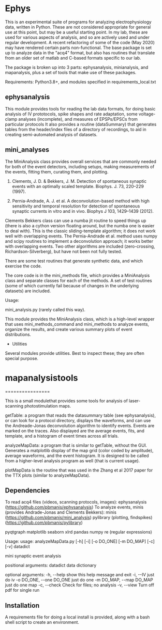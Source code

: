 Ephys
=====

This is an experimental suite of programs for analyzing electrophysiology data, written in Python. These are not considered appropriate for general use at this point, but may be a useful starting point. In my lab, these are used for various aspects of analysis, and so are actively used and under regular development. A recent refactoring of some of the code (May 2020) may have rendered certain parts non-functional. 
The base package is set up to analyze data in the "acq4" format, but also has routines that translate from an older set of matlab and C-based formats specific to our lab. 

The package is broken up into 3 parts: ephysanalysis, minianalysis, and mapanalysis, plus a set of tools that make use of these packages.

Requirements: Python3.8+, and modules specified in requirements_local.txt

ephysanalysis
-------------
This module provides tools for reading the lab data formats, for doing basic analysis of IV prototocols, spike shapes and rate adaptation, some voltage-clamp analyses (incomplete), and measures of EPSPs/EPSCs from particular protocols
It also provides a routine (dataSummary) that generates tables from the header/index files of a directory of recordings, to aid in creating semi-automated analysis of datasets.


mini_analyses
-------------

The MiniAnalysis class provides overall services that are commonly needed for both of the event detectors, 
including setups, making measurements of the events, fitting them, curating them, and plotting.

1. Clements, J. D. & Bekkers, J. M. Detection of spontaneous synaptic events with an optimally
    scaled template. Biophys. J. 73, 220–229 (1997).

2. Pernia-Andrade, A. J. et al. A deconvolution-based method with high sensitivity and temporal resolution
   for detection of spontaneous synaptic currents in vitro and in vivo. Biophys J 103, 1429–1439 (2012).


Clements Bekkers class can use a numba jit routine to speed things up (there is also a cython version
floating around, but the numba one is easier to deal with). This is the classic sliding-template algorithm; it does not work well with overlapping events.
The Pernia-Andrade et al. method uses numpy and scipy routines to implement a deconvolution approach; it works better with overlapping events.
Two other algorithms are included (zero-crossing, Richardson-Silverberg), but have not been not fully tested. 

There are some test routines that generate synthetic data, and which exercise the code. 

The core code is in the mini_methods file, which provides a MiniAnalysis class and separate classes for
each of the methods. A set of test routines (some of which currently fail because of changes in the
underlying datasets) are included. 

Usage:

mini_analysis.py  (rarely called this way).

This module provides the MiniAnalysis class, which is a high-level wrapper that uses mini_methods_command and mini_methods to analyze events,
organize the results, and create various summary plots of event distributions.

* Utilities

Several modules provide utilities. Best to inspect these; they are often special purpose.


# mapanalysistools
================

This is a small modulethat provides some tools for analysis of laser-scanning photostimulation maps. 

getTable: a program that reads the datasummary table (see ephysanalysis), or can look for a protocol directory,
displays the waveforms, and can use the Andreade-Jonas deconvolution algorithm to identify events. 
Events are marked on the traces. Also displayed are the average events, fits, and template, and
a histogram of event times across all trials.

analyzeMapData: a program that is similar to getTable, without the GUI. Generates a matplotlib
display of the map grid (color coded by amplitude), average waveforms, and the event histogram.
It is designed to be called from a higher-level analysis program as well (that is current usage).

plotMapData is the routine that was used in the Zhang et al 2017 paper for the TTX plots (similar to analyzeMapData).

Dependencies
------------

To read acq4 files (videos, scanning protocols, images):  ephysanalysis (https://github.com/pbmanis/ephysanalysis)
To analyze events, minis (provides Andrade-Jonas and Clements Bekkers): minis (https://github.com/pbmanis/mini_analysis)
pylibrary (plotting, findspikes) (https://github.com/pbmanis/pylibrary)

pyqtgraph
matplotlib
seaborn
xlrd
pandas
numpy
re (regular expressions)

Usage:
usage: analyzeMapData.py [-h] [-i] [-o DO_ONE] [-m DO_MAP] [-c] [-v] datadict

mini synaptic event analysis

positional arguments:
  datadict              data dictionary

optional arguments:
  -h, --help            show this help message and exit
  -i, --IV              just do iv
  -o DO_ONE, --one DO_ONE
                        just do one
  -m DO_MAP, --map DO_MAP
                        just do one map
  -c, --check           Check for files; no analysis
  -v, --view            Turn off pdf for single run
  
  
  Installation
  ------------
  A requirements file for doing a local install is provided, along with a bash shell script to create an environment. 
  
